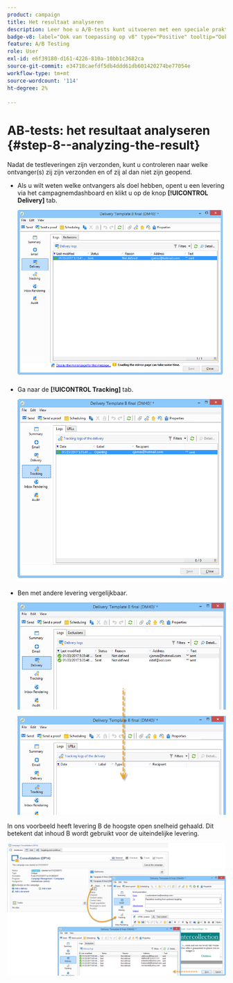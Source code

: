 ```yaml
---
product: campaign
title: Het resultaat analyseren
description: Leer hoe u A/B-tests kunt uitvoeren met een speciale praktijkcase
badge-v8: label="Ook van toepassing op v8" type="Positive" tooltip="Ook van toepassing op campagne v8"
feature: A/B Testing
role: User
exl-id: e6f39180-d161-4226-810a-10bb1c3682ca
source-git-commit: e34718caefdf5db4ddd61db601420274be77054e
workflow-type: tm+mt
source-wordcount: '114'
ht-degree: 2%

---
```


# AB-tests: het resultaat analyseren {#step-8--analyzing-the-result}

Nadat de testleveringen zijn verzonden, kunt u controleren naar welke ontvanger(s) zij zijn verzonden en of zij al dan niet zijn geopend.

* Als u wilt weten welke ontvangers als doel hebben, opent u een levering via het campagnemdashboard en klikt u op de knop **[!UICONTROL Delivery]** tab.

  ![](assets/use_case_abtesting_analysis_001.png)

* Ga naar de **[!UICONTROL Tracking]** tab.

  ![](assets/use_case_abtesting_analysis_002.png)

* Ben met andere levering vergelijkbaar.

  ![](assets/use_case_abtesting_analysis_003.png)

In ons voorbeeld heeft levering B de hoogste open snelheid gehaald. Dit betekent dat inhoud B wordt gebruikt voor de uiteindelijke levering.

![](assets/use_case_abtesting_analysis_004.png)

